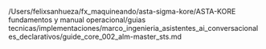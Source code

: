 /Users/felixsanhueza/fx_maquineando/asta-sigma-kore/ASTA-KORE fundamentos y manual operacional/guias tecnicas/implementaciones/marco_ingenieria_asistentes_ai_conversacionales_declarativos/guide_core_002_alm-master_sts.md